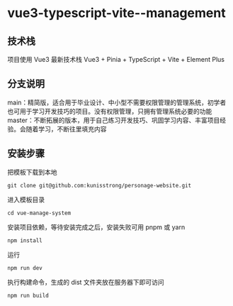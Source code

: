 # vue3-typescript-vite--management

## 技术栈
项目使用 Vue3 最新技术栈
Vue3 + Pinia + TypeScript + Vite + Element Plus

## 分支说明
main：精简版，适合用于毕业设计、中小型不需要权限管理的管理系统，初学者也可用于学习开发技巧的项目。没有权限管理，只拥有管理系统必要的功能
master：不断拓展的版本，用于自己练习开发技巧、巩固学习内容、丰富项目经验。会随着学习，不断往里填充内容

## 安装步骤
把模板下载到本地
```
git clone git@github.com:kunisstrong/personage-website.git
```

进入模板目录
```
cd vue-manage-system
```

安装项目依赖，等待安装完成之后，安装失败可用 pnpm 或 yarn
```
npm install
```

运行
```
npm run dev
```
执行构建命令，生成的 dist 文件夹放在服务器下即可访问

```
npm run build
```

